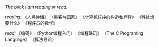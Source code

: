 _The book i am reading or read._

*reading:*
《人月神话》
《黑客与画家》
《计算机程序的构造和解释》
《科技想要什么》
《程序员的数学》

*read:*
《编码》
《Python编程入门》
《编程珠玑》
《The C Programing Language》
《算法导论》
